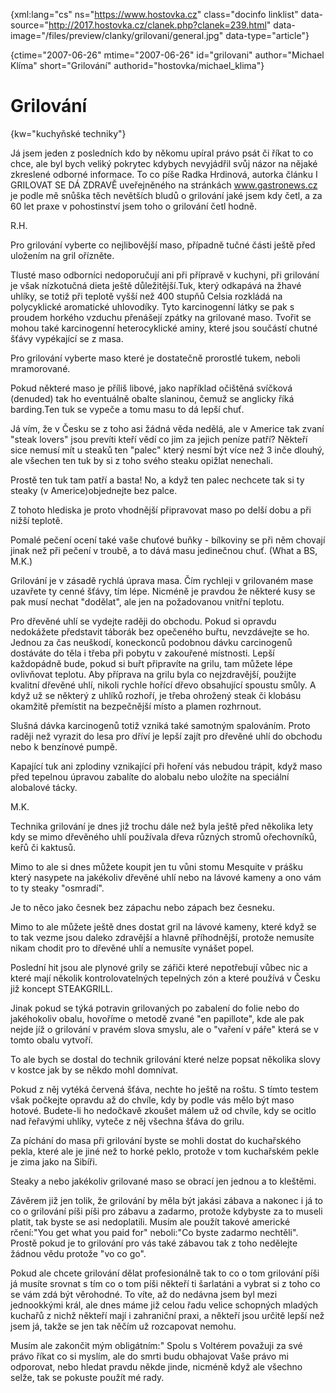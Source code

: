 
{xml:lang="cs" ns="https://www.hostovka.cz" class="docinfo linklist" data-source="http://2017.hostovka.cz/clanek.php?clanek=239.html" data-image="/files/preview/clanky/grilovani/general.jpg" data-type="article"}

{ctime="2007-06-26" mtime="2007-06-26" id="grilovani" author="Michael Klíma" short="Grilování" authorid="hostovka/michael_klima"}

# Grilování

<!-- generated attribute kw by user_udpatekw.sh on 2020-04-21, do not edit -->

{kw="kuchyňské techniky"}

Já jsem jeden z posledních kdo by někomu upíral právo psát či říkat to co chce, ale byl bych veliký pokrytec kdybych nevyjádřil svůj názor na nějaké zkreslené odborné informace. To co píše Radka Hrdinová, autorka článku I GRILOVAT SE DÁ ZDRAVĚ uveřejněného na stránkách www.gastronews.cz je podle mě snůška těch nevětších bludů o grilování jaké jsem kdy četl, a za 60 let praxe v pohostinství jsem toho o grilování četl hodně.

R.H.

Pro grilování vyberte co nejlibovější maso, případně tučné části ještě před uložením na gril ořízněte.

Tlusté maso odborníci nedoporučují ani při přípravě v kuchyni, při grilování je však nízkotučná dieta ještě důležitější.Tuk, který odkapává na žhavé uhlíky, se totiž při teplotě vyšší než 400 stupňů Celsia rozkládá na polycyklické aromatické uhlovodíky. Tyto karcinogenní látky se pak s proudem horkého vzduchu přenášejí zpátky na grilované maso. Tvořit se mohou také karcinogenní heterocyklické aminy, které jsou součástí chutné šťávy vypékající se z masa.

Pro grilování vyberte maso které je dostatečně prorostlé tukem, neboli mramorované.

Pokud některé maso je příliš libové, jako například očištěná svíčková (denuded) tak ho eventuálně obalte slaninou, čemuž se anglicky říká barding.Ten tuk se vypeče a tomu masu to dá lepší chuť.

Já vím, že v Česku se z toho asi žádná věda nedělá, ale v Americe tak zvaní "steak lovers" jsou prevíti kteří vědí co jim za jejich peníze patří? Někteří sice nemusí mít u steaků ten "palec" který nesmí být více než 3 inče dlouhý, ale všechen ten tuk by si z toho svého steaku opižlat nenechali.

Prostě ten tuk tam patří a basta! No, a když ten palec nechcete tak si ty steaky (v Americe)objednejte bez palce.

Z tohoto hlediska je proto vhodnější připravovat maso po delší dobu a při nižší teplotě.

Pomalé pečení ocení také vaše chuťové buňky - bílkoviny se při něm chovají jinak než při pečení v troubě, a to dává masu jedinečnou chuť. (What a BS, M.K.)

Grilování je v zásadě rychlá úprava masa. Čím rychleji v grilovaném mase uzavřete ty cenné šťávy, tím lépe. Nicméně je pravdou že některé kusy se pak musí nechat "dodělat", ale jen na požadovanou vnitřní teplotu.

Pro dřevěné uhlí se vydejte raději do obchodu. Pokud si opravdu nedokážete představit táborák bez opečeného buřtu, nevzdávejte se ho. Jednou za čas neuškodí, koneckonců podobnou dávku carcinogenů dostáváte do těla i třeba při pobytu v zakouřené místnosti. Lepší každopádně bude, pokud si buřt připravíte na grilu, tam můžete lépe ovlivňovat teplotu. Aby příprava na grilu byla co nejzdravější, použijte kvalitní dřevěné uhlí, nikoli rychle hořící dřevo obsahující spoustu smůly. A když už se některý z uhlíků rozhoří, je třeba ohrožený steak či klobásu okamžitě přemístit na bezpečnější místo a plamen rozhrnout.

Slušná dávka karcinogenů totiž vzniká také samotným spalováním. Proto raději než vyrazit do lesa pro dříví je lepší zajít pro dřevěné uhlí do obchodu nebo k benzínové pumpě.

Kapající tuk ani zplodiny vznikající při hoření vás nebudou trápit, když maso před tepelnou úpravou zabalíte do alobalu nebo uložíte na speciální alobalové tácky.

M.K.

Technika grilování je dnes již trochu dále než byla ještě před několika lety kdy se mimo dřevěného uhlí používala dřeva různých stromů ořechovníků, keřů či kaktusů.

Mimo to ale si dnes můžete koupit jen tu vůni stomu Mesquite v prášku který nasypete na jakékoliv dřevěné uhlí nebo na lávové kameny a ono vám to ty steaky "osmradí".

Je to něco jako česnek bez zápachu nebo zápach bez česneku.

Mimo to ale můžete ještě dnes dostat gril na lávové kameny, které když se to tak vezme jsou daleko zdravější a hlavně příhodnější, protože nemusíte nikam chodit pro to dřevěné uhlí a nemusíte vynášet popel.

Poslední hit jsou ale plynové grily se zářiči které nepotřebují vůbec nic a které mají několik kontrolovatelných tepelných zón a které používá v Česku již koncept STEAKGRILL.

Jinak pokud se týká potravin grilovaných po zabalení do folie nebo do jakéhokoliv obalu, hovoříme o metodě zvané "en papillote", kde ale pak nejde jíž o grilování v pravém slova smyslu, ale o "vaření v páře" která se v tomto obalu vytvoří.

To ale bych se dostal do technik grilování které nelze popsat několika slovy v kostce jak by se někdo mohl domnívat.

Pokud z něj vytéká červená šťáva, nechte ho ještě na roštu. S tímto testem však počkejte opravdu až do chvíle, kdy by podle vás mělo být maso hotové. Budete-li ho nedočkavě zkoušet málem už od chvíle, kdy se ocitlo nad řeřavými uhlíky, vyteče z něj všechna šťáva do grilu.

Za píchání do masa při grilování byste se mohli dostat do kuchařského pekla, které ale je jiné než to horké peklo, protože v tom kuchařském pekle je zima jako na Sibíři.

Steaky a nebo jakékoliv grilované maso se obrací jen jednou a to kleštěmi.

Závěrem již jen tolik, že grilování by měla být jakási zábava a nakonec i já to co o grilování píši píši pro zábavu a zadarmo, protože kdybyste za to museli platit, tak byste se asi nedoplatili. Musím ale použít takové americké rčení:"You get what you paid for" neboli:"Co byste zadarmo nechtěli". Prostě pokud je to grilování pro vás také zábavou tak z toho nedělejte žádnou vědu protože "vo co go".

Pokud ale chcete grilování dělat profesionálně tak to co o tom grilování píši já musíte srovnat s tím co o tom píši někteří ti šarlatáni a vybrat si z toho co se vám zdá být věrohodné. To víte, až do nedávna jsem byl mezi jednookkými král, ale dnes máme již celou řadu velice schopných mladých kuchařů z nichž někteří mají i zahraniční praxi, a někteří jsou určitě lepší než jsem já, takže se jen tak něčím už rozcapovat nemohu.

Musím ale zakončit mým obligátním:" Spolu s Voltérem považuji za své právo říkat co si myslím, ale do smrti budu obhajovat Vaše právo mi odporovat, nebo hledat pravdu někde jinde, nicméně když ale všechno selže, tak se pokuste použít mé rady.

